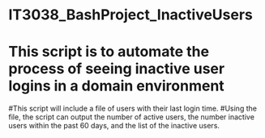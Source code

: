 # IT3038_BashProject_InactiveUsers

# This script is to automate the process of seeing inactive user logins in a domain environment

#This script will include a file of users with their last login time.
#Using the file, the script can output the number of active users, the number inactive users within the past 60 days, and the list of the inactive users.
